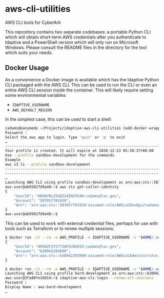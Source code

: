 # aws-cli-utilities

AWS CLI tools for CyberArk

This repository contains two separate codebases: a portable Python CLI which
will obtain short-term AWS credentials after you authenticate to Idaptive and a
PowerShell version which will only run on Microsoft Windows. Please consult the
README files in the directory for the tool which suits your needs.

## Docker Usage

As a convenience a Docker image is available which has the Idaptive Python CLI
packaged with the AWS CLI. This can be used to run the CLI or even an entire AWS
CLI session inside the container. This will likely require setting some environmental
variables:

-   `IDAPTIVE_USERNAME`
-   `AWS_DEFAULT_REGION`

In the simplest case, this can be used to start a shell:

```bash
cadams@Ganymede ~/Projects/idaptive-aws-cli-utilities (add-docker-wrapper)> docker run -it --rm -e IDAPTIVE_USERNAME idaptive-aws-cli
Password :
Select the aws app to login. Type 'quit' or 'q' to exit
…
--------------------------------------------------------------------------------
Your profile is created. It will expire at 2020-12-23 05:38:37+00:00
Use --profile sandbox-development for the commands
Example -
aws s3 ls --profile sandbox-development
--------------------------------------------------------------------------------
--------------------------------------------------------------------------------
…
Launching AWS CLI using profile sandbox-development as arn:aws:sts::587057701939:assumed-role/AWSLoCDevOps/cadams@loc.gov
aws-user@ab95027d9a40:~$ aws sts get-caller-identity
{
    "UserId": "AROAYRL25UQZ24ENCOSXH:cadams@loc.gov",
    "Account": "587057701939",
    "Arn": "arn:aws:sts::587057701939:assumed-role/AWSLoCDevOps/cadams@loc.gov"
}
aws-user@ab95027d9a40:~$
```

This can be used to work with external credential files, perhaps for use with
tools such as Terraform or to renew multiple sessions:

```bash
$ docker run -it --rm -e AWS_PROFILE -e IDAPTIVE_USERNAME -v "$HOME/.aws:/home/aws-user/.aws" idaptive-aws-cli sts get-caller-identity
{
    "UserId": "AROAZFZYV77ZAFOJDGKZ4:cadams@loc.gov",
    "Account": "630942203890",
    "Arn": "arn:aws:sts::630942203890:assumed-role/AWSLoCAdministrator/cadams@loc.gov"
}
```

```bash
$ docker run -it --rm -e AWS_PROFILE -e IDAPTIVE_USERNAME -v "$HOME/.aws:/home/aws-user/.aws" idaptive-aws-cli
Launching AWS CLI using profile bard-development as arn:aws:sts::630942203890:assumed-role/AWSLoCAdministrator/cadams@loc.gov
aws-user@3fa80fe16814:~$ idaptive-aws-cli-login --renew-all-sessions
Password :
Display Name : aws-bard-development
…
```
